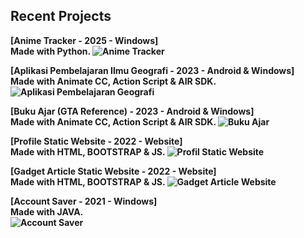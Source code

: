 ## Recent Projects

<b> [Anime Tracker - 2025 - Windows] <br> Made with Python. ![Anime Tracker](https://i.postimg.cc/13mVrbLk/Screenshot-2025-05-12-075158.png)
</b>

<b> [Aplikasi Pembelajaran Ilmu Geografi - 2023 - Android & Windows] <br>  Made with Animate CC, Action Script & AIR SDK. ![Aplikasi Pembelajaran Geografi](https://i.postimg.cc/nhgSQhyv/HOW-TO-landscape.jpg)</b>
<br> 

<b> [Buku Ajar (GTA Reference) - 2023 - Android & Windows] <br>  Made with Animate CC, Action Script & AIR SDK. ![Buku Ajar](https://i.postimg.cc/9f35hjCS/68747470733a2f2f692e706f7374696d672e63632f7344393137504a722f6b696e67736c617965722d322e706e67.png)</b>
<br> 

<b> [Profile Static Website - 2022 - Website] <br> Made with HTML, BOOTSTRAP & JS. ![Profil Static Website](https://i.postimg.cc/HWFmqz71/68747470733a2f2f692e706f7374696d672e63632f7a47766a516676562f706572736f6e616c2d776562736974652e706e67.png)</b> 
<br> 

<b> [Gadget Article Static Website - 2022 - Website] <br> Made with HTML, BOOTSTRAP & JS. ![Gadget Article Website](https://i.postimg.cc/VNTS1vdw/68747470733a2f2f692e706f7374696d672e63632f32796356305652372f56616e7a6761646765742e706e67.png)</b>
<br> 

<b> [Account Saver - 2021 - Windows] <br>  Made with JAVA. <br> ![Account Saver](https://i.postimg.cc/TYp32fvY/Screenshot-2025-05-12-084133.png)</b>
